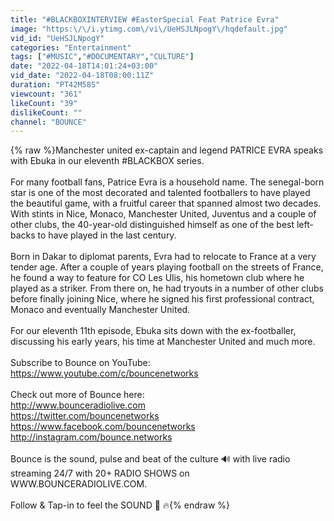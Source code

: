```yaml
---
title: "#BLACKBOXINTERVIEW #EasterSpecial Feat Patrice Evra"
image: "https:\/\/i.ytimg.com\/vi\/UeHSJLNpogY\/hqdefault.jpg"
vid_id: "UeHSJLNpogY"
categories: "Entertainment"
tags: ["#MUSIC","#DOCUMENTARY","CULTURE"]
date: "2022-04-18T14:01:24+03:00"
vid_date: "2022-04-18T08:00:11Z"
duration: "PT42M58S"
viewcount: "361"
likeCount: "39"
dislikeCount: ""
channel: "BOUNCE"
---
```

{% raw %}Manchester united ex-captain and legend PATRICE EVRA speaks with Ebuka in our eleventh #BLACKBOX series.<br /><br />For many football fans, Patrice Evra is a household name. The senegal-born star is one of the most decorated and talented footballers to have played the beautiful game, with a fruitful career that spanned almost two decades. With stints in Nice, Monaco, Manchester United, Juventus and a couple of other clubs, the 40-year-old distinguished himself as one of the best left-backs to have played in the last century.<br /><br />Born in Dakar to diplomat parents, Evra had to relocate to France at a very tender age. After a couple of years playing football on the streets of France, he found a way to feature for CO Les Ulis, his hometown club where he played as a striker. From there on, he had tryouts in a number of other clubs before finally joining Nice, where he signed his first professional contract, Monaco and eventually Manchester United.<br /><br />For our eleventh 11th episode, Ebuka sits down with the ex-footballer, discussing his early years, his time at Manchester United and much more.<br /><br />Subscribe to Bounce on YouTube: <a rel="nofollow" target="blank" href="https://www.youtube.com/c/bouncenetworks">https://www.youtube.com/c/bouncenetworks</a><br /><br />Check out more of Bounce here:<br /><a rel="nofollow" target="blank" href="http://www.bounceradiolive.com">http://www.bounceradiolive.com</a><br /><a rel="nofollow" target="blank" href="https://twitter.com/bouncenetworks">https://twitter.com/bouncenetworks</a><br /><a rel="nofollow" target="blank" href="https://www.facebook.com/bouncenetworks">https://www.facebook.com/bouncenetworks</a><br /><a rel="nofollow" target="blank" href="http://instagram.com/bounce.networks">http://instagram.com/bounce.networks</a><br /><br />Bounce is the sound, pulse and beat of the culture 🔊 with live radio streaming 24/7 with 20+ RADIO SHOWS on WWW.BOUNCERADIOLIVE.COM. <br /><br />Follow &amp; Tap-in to feel the SOUND 🧢 🔥{% endraw %}
